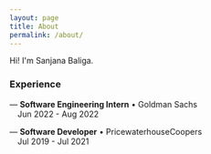 ```yaml
---
layout: page
title: About
permalink: /about/
---
```


Hi! I'm Sanjana Baliga.



### Experience

— **Software Engineering Intern** • Goldman Sachs  
&emsp;Jun 2022 - Aug 2022

— **Software Developer** • PricewaterhouseCoopers  
&emsp;Jul 2019 - Jul 2021
